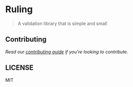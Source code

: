 # Ruling
> A validation library that is simple and small

## Contributing
*Read our [contributing guide](CONTRIBUTING.md) if you're looking to contribute.*

## LICENSE
MIT
